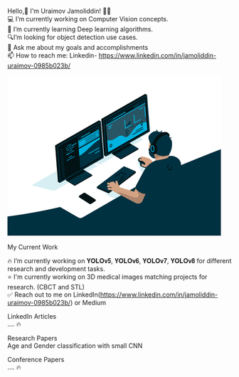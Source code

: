 Hello,👋  I'm Uraimov Jamoliddin! 👨‍💻 <br/>
💻 I’m currently working on Computer Vision concepts. <br/>
🌱 I’m currently learning Deep learning algorithms.<br/>
🔍I’m looking for object detection use cases.<br/>
💬 Ask me about my goals and accomplishments<br/>
📫 How to reach me: Linkedin- https://www.linkedin.com/in/jamoliddin-uraimov-0985b023b/  <br/>


![](https://github.com/uraimov92cnu/uraimov92cnu/blob/main/for_github.gif)

My Current Work <br/>

🔥 I’m currently working on 𝐘𝐎𝐋𝐎𝐯𝟓, 𝐘𝐎𝐋𝐎𝐯𝟔, 𝐘𝐎𝐋𝐎𝐯𝟕, 𝐘𝐎𝐋𝐎𝐯𝟖 for different research and development tasks. <br/>
⭐ I'm currently working on 3D medical images matching projects for research. (CBCT and STL) <br/>
✅ Reach out to me on LinkedIn(https://www.linkedin.com/in/jamoliddin-uraimov-0985b023b/) or Medium <br/>

LinkedIn Articles<br/>
.... 🔥<br/>

Research Papers<br/>
Age and Gender classification with small CNN<br/>

Conference Papers<br/>
.... 🔥
